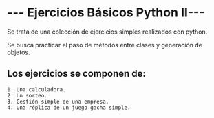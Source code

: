 # --- Ejercicios Básicos Python II---

Se trata de una colección de ejercicios simples realizados con python.

Se busca practicar el paso de métodos entre clases y generación de objetos. 

## Los ejercicios se componen de:

    1. Una calculadora.
    2. Un sorteo.
    3. Gestión simple de una empresa.
    4. Una réplica de un juego gacha simple.
